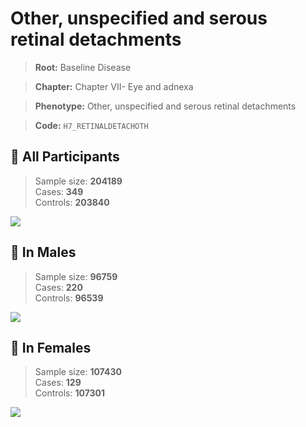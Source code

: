 # Other, unspecified and serous retinal detachments

> **Root:** Baseline Disease  

> **Chapter:** Chapter VII- Eye and adnexa  

> **Phenotype:** Other, unspecified and serous retinal detachments  

> **Code:** `H7_RETINALDETACHOTH`

## 🧪 All Participants  
> Sample size: **204189**  
> Cases: **349**  
> Controls: **203840**
<img src="/Disease/Figures/ALL/Baseline/H7_RETINALDETACHOTH.png"/>
<CsvTable src="/Disease_Data/ALL/Baseline/LG_H7_RETINALDETACHOTH.csv" label="🔍 View full results" />

## 👨 In Males  
> Sample size: **96759**  
> Cases: **220**  
> Controls: **96539**
<img src="/Disease/Figures/Male/Baseline/H7_RETINALDETACHOTH.png"/>
<CsvTable src="/Disease_Data/Male/Baseline/LG_H7_RETINALDETACHOTH.csv" label="🔍 View full results" />

## 👩 In Females  
> Sample size: **107430**  
> Cases: **129**  
> Controls: **107301**
<img src="/Disease/Figures/Female/Baseline/H7_RETINALDETACHOTH.png"/>
<CsvTable src="/Disease_Data/Female/Baseline/LG_H7_RETINALDETACHOTH.csv" label="🔍 View full results" />
